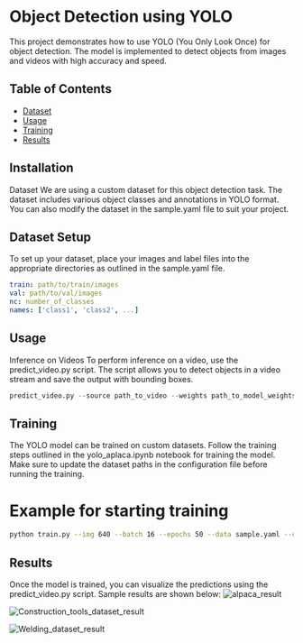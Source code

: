# Object Detection using YOLO

This project demonstrates how to use YOLO (You Only Look Once) for object detection. The model is implemented to detect objects from images and videos with high accuracy and speed.

## Table of Contents
- [Dataset](#dataset)
- [Usage](#usage)
- [Training](#training)
- [Results](#results)
  
## Installation
Dataset
We are using a custom dataset for this object detection task. The dataset includes various object classes and annotations in YOLO format. You can also modify the dataset in the sample.yaml file to suit your project.

## Dataset Setup
To set up your dataset, place your images and label files into the appropriate directories as outlined in the sample.yaml file.
```yaml
train: path/to/train/images
val: path/to/val/images
nc: number_of_classes
names: ['class1', 'class2', ...]
```
## Usage
Inference on Videos
To perform inference on a video, use the predict_video.py script. The script allows you to detect objects in a video stream and save the output with bounding boxes.
```python
predict_video.py --source path_to_video --weights path_to_model_weights --output output_path
```
## Training
The YOLO model can be trained on custom datasets. Follow the training steps outlined in the yolo_aplaca.ipynb notebook for training the model. Make sure to update the dataset paths in the configuration file before running the training.

# Example for starting training
```bash
python train.py --img 640 --batch 16 --epochs 50 --data sample.yaml --cfg yolov5l.yaml --weights yolov5l.pt
```
## Results
Once the model is trained, you can visualize the predictions using the predict_video.py script. Sample results are shown below: 
![alpaca_result](https://github.com/user-attachments/assets/ffa56319-c854-4c1b-a84f-ce248b869bfd)

![Construction_tools_dataset_result](https://github.com/user-attachments/assets/1504b947-a86d-410f-8ae9-04076910c7b8)

![Welding_dataset_result](https://github.com/user-attachments/assets/95b505a0-c280-4dc0-a032-61a75285d1cb)




